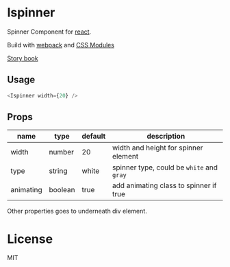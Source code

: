# Ispinner

Spinner Component for [react](https://facebook.github.io/react/).

Build with [webpack](https://webpack.github.io/) and [CSS Modules](https://github.com/css-modules/css-modules)

[Story book](https://rc-component.github.io/ispinner/)

## Usage

``` javascript
<Ispinner width={20} />
```

## Props

name       | type    | default    | description
-------    | ------  | ---------- | ------------
width      | number  | 20         | width and height for spinner element
type       | string  | white      | spinner type, could be `white` and `gray`
animating  | boolean | true       | add animating class to spinner if true

Other properties goes to underneath div element.

# License

MIT
